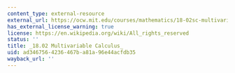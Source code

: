 ```yaml
---
content_type: external-resource
external_url: https://ocw.mit.edu/courses/mathematics/18-02sc-multivariable-calculus-fall-2010/
has_external_license_warning: true
license: https://en.wikipedia.org/wiki/All_rights_reserved
status: ''
title: _18.02 Multivariable Calculus_
uid: ad346756-4236-467b-a81a-96e44acfdb35
wayback_url: ''
---
```

